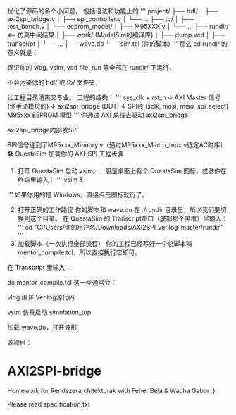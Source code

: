 优化了源码的多个小问题，
包括语法和功能上的
'''
project/
 ├── hdl/
 │     ├── axi2spi_bridge.v
 │     ├── spi_controller.v
 │     └── ...
 ├── tb/
 │     ├── test_bench.v
 │     └── eeprom_model/
 │          ├── M95XXX.v
 │          └── ...
 ├── rundir/    <== 仿真中间结果
 │     ├── work/    (ModelSim的编译库)
 │     ├── dump.vcd
 │     ├── transcript
 │     └── ...
 ├── wave.do
 └── sim.tcl   (你的脚本)
'''
那么 cd rundir 的意义就是：

保证你的 vlog, vsim, vcd file, run 等全部在 rundir/ 下运行，

不会污染你的 hdl/ 或 tb/ 文件夹，

让工程目录清爽又专业。
工程的结构：
'''
sys_clk + rst_n
    ↓
AXI Master 信号 (你手动模拟的)
    ↓
axi2spi_bridge (DUT)
    ↓ SPI线 (sclk, mosi, miso, spi_select)
M95xxx EEPROM 模型
'''
你通过 AXI 总线去驱动 axi2spi_bridge

axi2spi_bridge内部发SPI

SPI信号连到了M95xxx_Memory.v（通过M95xxx_Macro_mux.v选定AC时序）
🛠 QuestaSim 加载你的 AXI-SPI 工程步骤
1. 打开 QuestaSim
启动 vsim。一般是桌面上有个 QuestaSim 图标，或者你在终端里输入：
'''
vsim &

'''
如果你用的是 Windows，直接点击图标就行了。

2. 打开正确的工作路径
你的脚本和 wave.do 在 ./rundir 目录里，所以我们要切换到这个目录。
在 QuestaSim 的 Transcript窗口（底部那个黑框）里输入：
'''
cd "C:/Users/你的用户名/Downloads/AXI2SPI_verilog-master/rundir"
'''
3. 加载脚本（一次执行全部流程）
你的工程已经写好一个总脚本叫
mentor_compile.tcl，所以直接执行它即可。

在 Transcript 里输入：

do mentor_compile.tcl
这一步通常会：

vlog 编译 Verilog源代码

vsim 仿真启动 simulation_top

加载 wave.do，打开波形




源项目：
# AXI2SPI-bridge
Homework for Rendszerarchitekturak with Feher Béla &amp; Wacha Gabor :) 

Please read specification.txt
